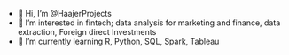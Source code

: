 - 👋 Hi, I’m @HaajerProjects
- 👀 I’m interested in fintech; data analysis for marketing and finance, data extraction,  Foreign direct Investments
- 🌱 I’m currently learning R, Python, SQL, Spark, Tableau


<!---
HaajerProjects/HaajerProjects is a ✨ special ✨ repository because its `README.md` (this file) appears on your GitHub profile.
You can click the Preview link to take a look at your changes.
--->
